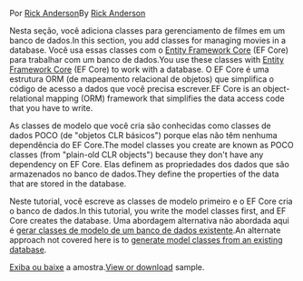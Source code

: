 <span data-ttu-id="73375-101">Por [Rick Anderson](https://twitter.com/RickAndMSFT)</span><span class="sxs-lookup"><span data-stu-id="73375-101">By [Rick Anderson](https://twitter.com/RickAndMSFT)</span></span>

<span data-ttu-id="73375-102">Nesta seção, você adiciona classes para gerenciamento de filmes em um banco de dados.</span><span class="sxs-lookup"><span data-stu-id="73375-102">In this section, you add classes for managing movies in a database.</span></span> <span data-ttu-id="73375-103">Você usa essas classes com o [Entity Framework Core](/ef/core) (EF Core) para trabalhar com um banco de dados.</span><span class="sxs-lookup"><span data-stu-id="73375-103">You use these classes with [Entity Framework Core](/ef/core) (EF Core) to work with a database.</span></span> <span data-ttu-id="73375-104">O EF Core é uma estrutura ORM (de mapeamento relacional de objetos) que simplifica o código de acesso a dados que você precisa escrever.</span><span class="sxs-lookup"><span data-stu-id="73375-104">EF Core is an object-relational mapping (ORM) framework that simplifies the data access code that you have to write.</span></span>

<span data-ttu-id="73375-105">As classes de modelo que você cria são conhecidas como classes de dados POCO (de "objetos CLR básicos") porque elas não têm nenhuma dependência do EF Core.</span><span class="sxs-lookup"><span data-stu-id="73375-105">The model classes you create are known as POCO classes (from "plain-old CLR objects") because they don't have any dependency on EF Core.</span></span> <span data-ttu-id="73375-106">Elas definem as propriedades dos dados que são armazenados no banco de dados.</span><span class="sxs-lookup"><span data-stu-id="73375-106">They define the properties of the data that are stored in the database.</span></span>

<span data-ttu-id="73375-107">Neste tutorial, você escreve as classes de modelo primeiro e o EF Core cria o banco de dados.</span><span class="sxs-lookup"><span data-stu-id="73375-107">In this tutorial, you write the model classes first, and EF Core creates the database.</span></span> <span data-ttu-id="73375-108">Uma abordagem alternativa não abordada aqui é [gerar classes de modelo de um banco de dados existente](/ef/core/get-started/aspnetcore/existing-db).</span><span class="sxs-lookup"><span data-stu-id="73375-108">An alternate approach not covered here is to [generate model classes from an existing database](/ef/core/get-started/aspnetcore/existing-db).</span></span>

<span data-ttu-id="73375-109">[Exiba ou baixe](https://github.com/aspnet/Docs/tree/master/aspnetcore/tutorials/razor-pages/razor-pages-start/sample/RazorPagesMovie) a amostra.</span><span class="sxs-lookup"><span data-stu-id="73375-109">[View or download](https://github.com/aspnet/Docs/tree/master/aspnetcore/tutorials/razor-pages/razor-pages-start/sample/RazorPagesMovie) sample.</span></span>